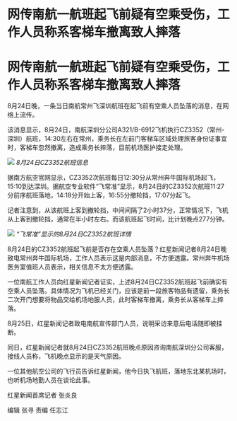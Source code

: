 # 网传南航一航班起飞前疑有空乘受伤，工作人员称系客梯车撤离致人摔落

# 网传南航一航班起飞前疑有空乘受伤，工作人员称系客梯车撤离致人摔落

8月24日晚，一条当日南航常州飞深圳航班在起飞前有空乘人员坠落的消息，在网络上流传。

该消息显示，8月24日，南航深圳分公司A321/B-6912飞机执行CZ3352（常州-
深圳）航班，14:30左右在常州，乘务长在左前门客梯车区域处理旅客身份证事宜时，客梯车忽然撤离，造成乘务长摔落，目前机场医护接走处理。

![](https://inews.gtimg.com/om_bt/O4jsv6cAGkxN8YDaWjKOzCRWgltCGEDM9-mFj0RSs9WcsAA/1000)
_8月24日CZ3352航班信息_

据南方航空官网显示，CZ3352次航班每日12:30分从常州奔牛国际机场起飞，15:10到达深圳。据航空专业软件“飞常准”显示，8月24日的CZ3352次航班11:27分前序航班落地，14:18分开始上客，16:55分撤轮挡，17:07分起飞。

记者注意到，从该航班上客到撤轮挡，中间间隔了2小时37分，正常情况下，飞机从上客到撤轮挡，通常在半小时左右。而该航班起飞时间，比计划晚点277分钟。

![](https://inews.gtimg.com/om_bt/OKvRviE9OiilMl8ttIgkqP4lRZGyI0y3Mh1COG9RfR608AA/1000)
_“飞常准”显示的8月24日CZ3352航班详情_

8月24日的CZ3352航班起飞前是否存在空乘人员坠落？红星新闻记者8月24日晚致电常州奔牛国际机场，工作人员表示这是内部消息，不方便透露。常州奔牛机场医务室值班人员表示，相关信息不太方便透露。

一位南航工作人员向红星新闻记者证实，上述8月24日CZ3352航班起飞前确实有空乘人员坠落。具体情况为飞机已经关门，应该是前一段旅客物品有遗留，乘务长二次开门想要将物品交给机场地服人员，此时客梯车撤离，乘务长从客梯车上摔落。

8月25日，红星新闻记者致电南航宣传部门人员，说明采访来意后电话随即被挂断。

同日，红星新闻记者就8月24日CZ3352航班晚点原因咨询南航深圳分公司客服，接线人员称，飞机晚点显示的是天气原因。

一位其他航空公司的飞行员告诉红星新闻，他今日执飞航班，落地东北某机场时，也听机场地勤人员在谈论此事。

红星新闻首席记者 张炎良

编辑 张寻 责编 任志江

